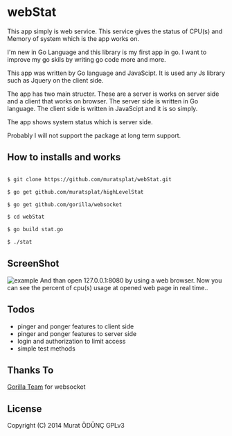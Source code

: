 webStat
=============

This app simply is web service. This service gives the status of CPU(s) and Memory of system which is the app works on.


I'm new in Go Language and this library is my first app in go. I want to improve my go skils by writing go code more and more.

This app was written by Go language and JavaScipt. It is used any Js library such as Jquery on the client side. 

The app has two main structer. These are a server is works on server side  and a client that works on browser. The server side is written in Go language. The client side is written in JavaScipt  and it is so simply.

The app shows system status which is server side.

Probably I will not support the package at long term support.

How to installs and works
------------

```sh

$ git clone https://github.com/muratsplat/webStat.git

$ go get github.com/muratsplat/highLevelStat

$ go get github.com/gorilla/websocket

$ cd webStat

$ go build stat.go

$ ./stat

```
ScreenShot
----------
![example](https://github.com/muratsplat/webStat/blob/master/screenshots/webstat.gif)
And than open 127.0.0.1:8080 by using a web browser. Now you can see the percent of cpu(s) usage at opened web page in real time..

Todos
----
* pinger and ponger features to client side
* pinger and ponger features to server side
* login and authorization to limit access
* simple test methods

Thanks To
---------
[Gorilla Team](https://github.com/gorilla/websocket) for websocket

License
--------
Copyright (C) 2014 Murat ÖDÜNÇ  GPLv3

